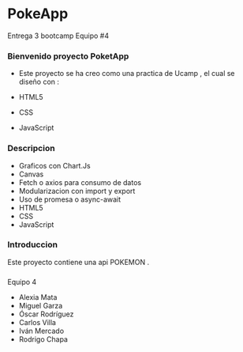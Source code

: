 # PokeApp
Entrega 3 bootcamp  Equipo #4
### Bienvenido proyecto PoketApp 

- Este proyecto se ha creo como una practica de Ucamp , el cual se diseño con  :

- HTML5
- CSS
- JavaScript 


### Descripcion 
- Graficos con Chart.Js
- Canvas
- Fetch o axios para consumo de datos 
- Modularizacion con import y export
- Uso de promesa o async-await
- HTML5
- CSS
- JavaScript


### Introduccion 
Este proyecto  contiene una api POKEMON .

### 
Equipo 4
- Alexia Mata
- Miguel Garza
- Óscar Rodríguez
- Carlos Villa
- Iván Mercado
- Rodrigo Chapa
